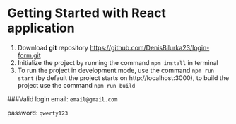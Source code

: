 # Getting Started with React application

1. Download **git** repository https://github.com/DenisBilurka23/login-form.git
2. Initialize the project by running the command `npm install` in terminal
3. To run the project in development mode, use the command `npm run start` (by default the project starts on http://localhost:3000), to build the project use the command `npm run build`

###Valid login
email: `email@gmail.com`

password: `qwerty123`
